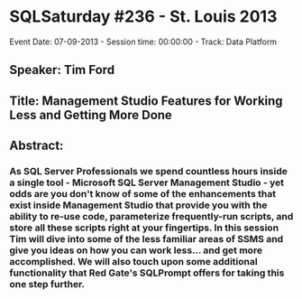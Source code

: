 # SQLSaturday #236 - St. Louis 2013
Event Date: 07-09-2013 - Session time: 00:00:00 - Track: Data Platform
## Speaker: Tim Ford
## Title: Management Studio Features for Working Less and Getting More Done
## Abstract:
### As SQL Server Professionals we spend countless hours inside a single tool - Microsoft SQL Server Management Studio - yet odds are you don't know of some of the enhancements that exist inside Management Studio that provide you with the ability to re-use code, parameterize frequently-run scripts, and store all these scripts right at your fingertips.  In this session Tim will dive into some of the less familiar areas of SSMS and give you ideas on how you can work less... and get more accomplished.  We will also touch upon some additional functionality that Red Gate's SQLPrompt offers for taking this one step further. 
